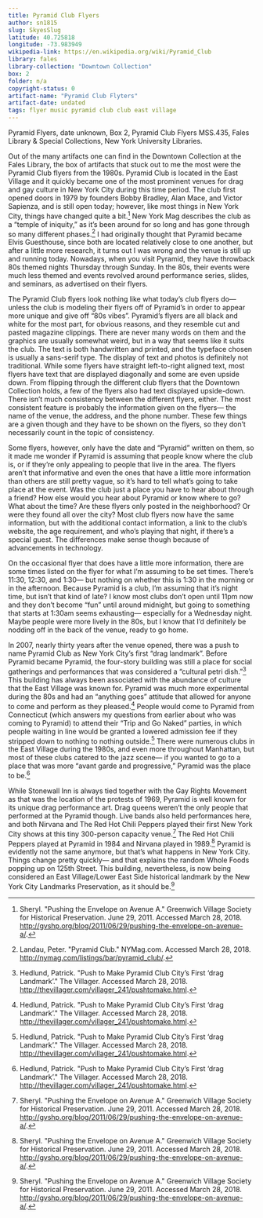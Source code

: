 ```yaml
---
title: Pyramid Club Flyers
author: sn1815
slug: SkyesSlug
latitude: 40.725818
longitude: -73.983949
wikipedia-link: https://en.wikipedia.org/wiki/Pyramid_Club
library: fales
library-collection: "Downtown Collection"
box: 2
folder: n/a
copyright-status: 0
artifact-name: "Pyramid Club Flyters"
artifact-date: undated
tags: flyer music pyramid club club east village
---
```


Pyramid Flyers, date unknown, Box 2, Pyramid Club Flyers MSS.435, Fales Library & Special Collections, New York University Libraries.

Out of the many artifacts one can find in the Downtown Collection at the Fales Library, the box of artifacts that stuck out to me the most were the Pyramid Club flyers from the 1980s. Pyramid Club is located in the East Village and it quickly became one of the most prominent venues for drag and gay culture in New York City during this time period. The club first opened doors in 1979 by founders Bobby Bradley, Alan Mace, and Victor Sapienza, and is still open today; however, like most things in New York City, things have changed quite a bit.[^footnote-3] New York Mag describes the club as a “temple of iniquity,” as it’s been around for so long and has gone through so many different phases.[^footnote-1] I had originally thought that Pyramid became Elvis Guesthouse, since both are located relatively close to one another, but after a little more research, it turns out I was wrong and the venue is still up and running today. Nowadays, when you visit Pyramid, they have throwback 80s themed nights Thursday through Sunday. In the 80s, their events were much less themed and events revolved around performance series, slides, and seminars, as advertised on their flyers.

The Pyramid Club flyers look nothing like what today’s club flyers do— unless the club is modeling their flyers off of Pyramid’s in order to appear more unique and give off “80s vibes”. Pyramid’s flyers are all black and white for the most part, for obvious reasons, and they resemble cut and pasted magazine clippings. There are never many words on them and the graphics are usually somewhat weird, but in a way that seems like it suits the club. The text is both handwritten and printed, and the typeface chosen is usually a sans-serif type. The display of text and photos is definitely not traditional. While some flyers have straight left-to-right aligned text, most flyers have text that are displayed diagonally and some are even upside down. From flipping through the different club flyers that the Downtown Collection holds, a few of the flyers also had text displayed upside-down. There isn’t much consistency between the different flyers, either. The most consistent feature is probably the information given on the flyers— the name of the venue, the address, and the phone number. These few things are a given though and they have to be shown on the flyers, so they don’t necessarily count in the topic of consistency.

Some flyers, however, only have the date and “Pyramid” written on them, so it made me wonder if Pyramid is assuming that people know where the club is, or if they’re only appealing to people that live in the area. The flyers aren’t that informative and even the ones that have a little more information than others are still pretty vague, so it’s hard to tell what’s going to take place at the event. Was the club just a place you have to hear about through a friend? How else would you hear about Pyramid or know where to go? What about the time? Are these flyers only posted in the neighborhood? Or were they found all over the city? Most club flyers now have the same information, but with the additional contact information, a link to the club’s website, the age requirement, and who’s playing that night, if there’s a special guest. The differences make sense though because of advancements in technology.

On the occasional flyer that does have a little more information, there are some times listed on the flyer for what I’m assuming to be set times. There’s 11:30, 12:30, and 1:30— but nothing on whether this is 1:30 in the morning or in the afternoon. Because Pyramid is a club, I’m assuming that it’s night time, but isn’t that kind of late? I know most clubs don’t open until 11pm now and they don’t become “fun” until around midnight, but going to something that starts at 1:30am seems exhausting— especially for a Wednesday night. Maybe people were more lively in the 80s, but I know that I’d definitely be nodding off in the back of the venue, ready to go home.

In 2007, nearly thirty years after the venue opened, there was a push to name Pyramid Club as New York City’s first “drag landmark”. Before Pyramid became Pyramid, the four-story building was still a place for social gatherings and performances that was considered a “cultural petri dish.”[^footnote-2] This building has always been associated with the abundance of culture that the East Village was known for. Pyramid was much more experimental during the 80s and had an “anything goes” attitude that allowed for anyone to come and perform as they pleased.[^footnote-2] People would come to Pyramid from Connecticut (which answers my questions from earlier about who was coming to Pyramid) to attend their “Trip and Go Naked” parties, in which people waiting in line would be granted a lowered admission fee if they stripped down to nothing to nothing outside.[^footnote-2] There were numerous clubs in the East Village during the 1980s, and even more throughout Manhattan, but most of these clubs catered to the jazz scene— if you wanted to go to a place that was more “avant garde and progressive,” Pyramid was the place to be.[^footnote-2]

While Stonewall Inn is always tied together with the Gay Rights Movement as that was the location of the protests of 1969, Pyramid is well known for its unique drag performance art. Drag queens weren’t the only people that performed at the Pyramid though. Live bands also held performances here, and both Nirvana and The Red Hot Chili Peppers played their first New York City shows at this tiny 300-person capacity venue.[^footnote-3] The Red Hot Chili Peppers played at Pyramid in 1984 and Nirvana played in 1989.[^footnote-3] Pyramid is evidently not the same anymore, but that’s what happens in New York City. Things change pretty quickly— and that explains the random Whole Foods popping up on 125th Street. This building, nevertheless, is now being considered an East Village/Lower East Side historical landmark by the New York City Landmarks Preservation, as it should be.[^footnote-3]

[^footnote-1]: Landau, Peter. "Pyramid Club." NYMag.com. Accessed March 28, 2018. http://nymag.com/listings/bar/pyramid_club/.

[^footnote-2]: Hedlund, Patrick. "Push to Make Pyramid Club City’s First ‘drag Landmark’." The Villager. Accessed March 28, 2018. http://thevillager.com/villager_241/pushtomake.html.

[^footnote-3]: Sheryl. "Pushing the Envelope on Avenue A." Greenwich Village Society for Historical Preservation. June 29, 2011. Accessed March 28, 2018. http://gvshp.org/blog/2011/06/29/pushing-the-envelope-on-avenue-a/.

